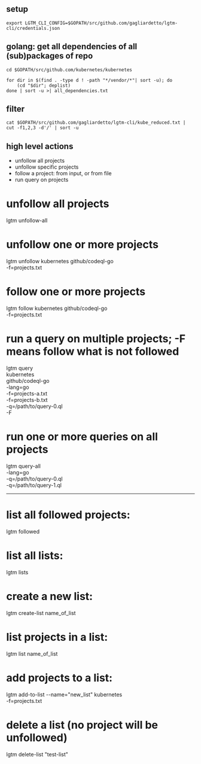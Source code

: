 ## setup

```
export LGTM_CLI_CONFIG=$GOPATH/src/github.com/gagliardetto/lgtm-cli/credentials.json
```

## golang: get all dependencies of all (sub)packages of repo

```
cd $GOPATH/src/github.com/kubernetes/kubernetes

for dir in $(find . -type d ! -path "*/vendor/*"| sort -u); do
	(cd "$dir"; deplist)
done | sort -u >| all_dependencies.txt
```

## filter

```
cat $GOPATH/src/github.com/gagliardetto/lgtm-cli/kube_reduced.txt | cut -f1,2,3 -d'/' | sort -u
```

## high level actions

- unfollow all projects
- unfollow specific projects
- follow a project: from input, or from file
- run query on projects

# unfollow all projects
lgtm unfollow-all

# unfollow one or more projects
lgtm unfollow kubernetes github/codeql-go \
	-f=projects.txt

# follow one or more projects
lgtm follow kubernetes github/codeql-go \
	-f=projects.txt

# run a query on multiple projects; -F means follow what is not followed
lgtm query \
	kubernetes \
	github/codeql-go \
	-lang=go \
	-f=projects-a.txt \
	-f=projects-b.txt \
	-q=/path/to/query-0.ql \
	-F

# run one or more queries on all projects
lgtm query-all \
	-lang=go \
	-q=/path/to/query-0.ql \
	-q=/path/to/query-1.ql

---

# list all followed projects:
lgtm followed

# list all lists:
lgtm lists

# create a new list:
lgtm create-list name_of_list

# list projects in a list:
lgtm list name_of_list

# add projects to a list:
lgtm add-to-list --name="new_list" kubernetes \
	-f=projects.txt

# delete a list (no project will be unfollowed)
lgtm delete-list "test-list"